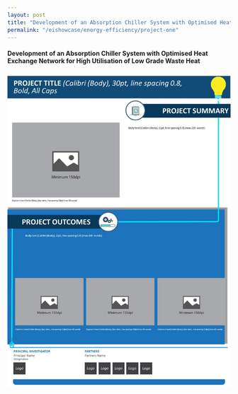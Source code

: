 ```yaml
---
layout: post
title: "Development of an Absorption Chiller System with Optimised Heat Exchange Network for High Utilisation of Low Grade Waste Heat"
permalink: "/eishowcase/energy-efficiency/project-one"
---
```

#### Development of an Absorption Chiller System with Optimised Heat Exchange Network for High Utilisation of Low Grade Waste Heat

![Project 4](/images/panel-template-04.jpg)
